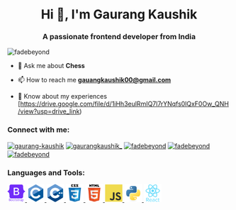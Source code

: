 <h1 align="center">Hi 👋, I'm Gaurang Kaushik</h1>
<h3 align="center">A passionate frontend developer from India</h3>

<p align="left"> <img src="https://komarev.com/ghpvc/?username=fadebeyond&label=Profile%20views&color=0e75b6&style=flat" alt="fadebeyond" /> </p>

- 💬 Ask me about **Chess**

- 📫 How to reach me **gauangkaushik00@gmail.com**

- 📄 Know about my experiences [https://drive.google.com/file/d/1iHh3eulRmIQ7l7rYNqfs0lQxF0Ow_QNH/view?usp=drive_link)

<h3 align="left">Connect with me:</h3>
<p align="left">
<a href="https://linkedin.com/in/gaurang-kaushik/" target="blank"><img align="center" src="https://cdn.jsdelivr.net/gh/devicons/devicon@latest/icons/linkedin/linkedin-original.svg" alt="gaurang-kaushik" height="30" width="40" /></a>
<a href="https://instagram.com/gaurangkaushik_" target="blank"><img align="center" src="https://raw.githubusercontent.com/rahuldkjain/github-profile-readme-generator/master/src/images/icons/Social/instagram.svg" alt="gaurangkaushik_" height="30" width="40" /></a>
<a href="https://www.codechef.com/users/fadebeyond" target="blank"><img align="center" src="https://cdn.jsdelivr.net/npm/simple-icons@3.1.0/icons/codechef.svg" alt="fadebeyond" height="30" width="40" /></a>
<a href="https://www.hackerrank.com/fadebeyond" target="blank"><img align="center" src="https://raw.githubusercontent.com/rahuldkjain/github-profile-readme-generator/master/src/images/icons/Social/hackerrank.svg" alt="fadebeyond" height="30" width="40" /></a>
<a href="https://www.leetcode.com/fadebeyond" target="blank"><img align="center" src="https://raw.githubusercontent.com/rahuldkjain/github-profile-readme-generator/master/src/images/icons/Social/leet-code.svg" alt="fadebeyond" height="30" width="40" /></a>
</p>

<h3 align="left">Languages and Tools:</h3>
<p align="left"> <a href="https://getbootstrap.com" target="_blank" rel="noreferrer"> <img src="https://raw.githubusercontent.com/devicons/devicon/master/icons/bootstrap/bootstrap-plain-wordmark.svg" alt="bootstrap" width="40" height="40"/> </a> <a href="https://www.cprogramming.com/" target="_blank" rel="noreferrer"> <img src="https://raw.githubusercontent.com/devicons/devicon/master/icons/c/c-original.svg" alt="c" width="40" height="40"/> </a> <a href="https://www.w3schools.com/cpp/" target="_blank" rel="noreferrer"> <img src="https://raw.githubusercontent.com/devicons/devicon/master/icons/cplusplus/cplusplus-original.svg" alt="cplusplus" width="40" height="40"/> </a> <a href="https://www.w3schools.com/css/" target="_blank" rel="noreferrer"> <img src="https://raw.githubusercontent.com/devicons/devicon/master/icons/css3/css3-original-wordmark.svg" alt="css3" width="40" height="40"/> </a> <a href="https://www.w3.org/html/" target="_blank" rel="noreferrer"> <img src="https://raw.githubusercontent.com/devicons/devicon/master/icons/html5/html5-original-wordmark.svg" alt="html5" width="40" height="40"/> </a> <a href="https://developer.mozilla.org/en-US/docs/Web/JavaScript" target="_blank" rel="noreferrer"> <img src="https://raw.githubusercontent.com/devicons/devicon/master/icons/javascript/javascript-original.svg" alt="javascript" width="40" height="40"/> </a> <a href="https://www.python.org" target="_blank" rel="noreferrer"> <img src="https://raw.githubusercontent.com/devicons/devicon/master/icons/python/python-original.svg" alt="python" width="40" height="40"/> </a> <a href="https://reactjs.org/" target="_blank" rel="noreferrer"> <img src="https://raw.githubusercontent.com/devicons/devicon/master/icons/react/react-original-wordmark.svg" alt="react" width="40" height="40"/> </a> </p>



